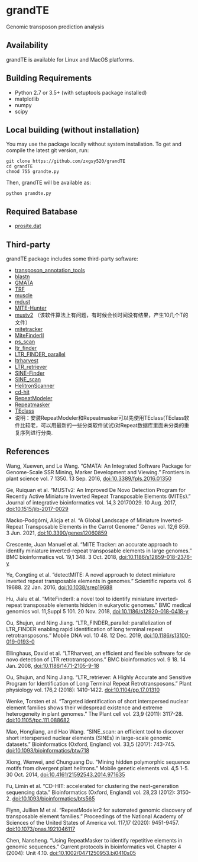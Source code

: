 # grandTE
Genomic transposon prediction analysis

Availability
------------

grandTE is available for Linux and MacOS platforms.

Building Requirements
---------------------

* Python 2.7 or 3.5+ (with setuptools package installed)
* matplotlib
* numpy
* scipy

Local building (without installation)
-------------------------------------

You may use the package locally without system installation.
To get and compile the latest git version, run:

    git clone https://github.com/zxgsy520/grandTE
    cd grandTE
    chmod 755 grandte.py

Then, grandTE will be available as:

    python grandte.py


Required Batabase
---------------------
* [prosite.dat](https://ftp.expasy.org/databases/prosite/prosite.dat)

Third-party
-----------
grandTE package includes some third-party software:
* [transposon_annotation_tools](https://github.com/DerKevinRiehl/transposon_annotation_tools)
* [blastn](https://ftp.ncbi.nlm.nih.gov/blast/executables/legacy.NOTSUPPORTED/)
* [GMATA](https://sourceforge.net/projects/gmata/)
* [TRF](https://github.com/Benson-Genomics-Lab/TRF)
* [muscle](http://www.drive5.com/muscle/downloads.htm)
* [mdust](https://github.com/lh3/mdust)
* [MITE-Hunter](http://target.iplantcollaborative.org/mite_hunter.html)
* [mustv2](http://www.healthinformaticslab.org/supp/resources.php) （该软件算法上有问题，有时候会长时间没有结果，产生10几个T的文件）
* [mitetracker](https://github.com/INTABiotechMJ/MITE-Tracker)
* [MiteFinderII](https://github.com/jhu99/miteFinder)
* [ps_scan](https://ftp.expasy.org/databases/prosite/ps_scan/)
* [ltr_finder](https://github.com/xzhub/LTR_Finder)
* [LTR_FINDER_parallel](https://github.com/oushujun/LTR_FINDER_parallel)
* [ltrharvest](http://genometools.org/license.html)
* [LTR_retriever](https://github.com/oushujun/LTR_retriever)
* [SINE-Finder]()
* [SINE_scan](https://github.com/maohlzj/SINE_Scan)
* [HelitronScanner](http://bo.csam.montclair.edu/helitronscanner/)
* [cd-hit](http://weizhong-lab.ucsd.edu/cd-hit/)
* [RepeatModeler](https://github.com/Dfam-consortium/RepeatModeler)
* [Repeatmasker](http://www.repeatmasker.org/)
* [TEclass](https://github.com/zxgsy520/TEclass) 
* 说明：安装RepeatModeler和Repeatmasker可以先使用TEclass(TEclass软件比较老，可以用最新的一些分类软件试试)对Repeat数据库里面未分类的重复序列进行分类.

References
-----------
Wang, Xuewen, and Le Wang. “GMATA: An Integrated Software Package for Genome-Scale SSR Mining, Marker Development and Viewing.” Frontiers in plant science vol. 7 1350. 13 Sep. 2016, [doi:10.3389/fpls.2016.01350](https://www.ncbi.nlm.nih.gov/pmc/articles/PMC5020087/)

Ge, Ruiquan et al. “MUSTv2: An Improved De Novo Detection Program for Recently Active Miniature Inverted Repeat Transposable Elements (MITEs).” Journal of integrative bioinformatics vol. 14,3 20170029. 10 Aug. 2017, [doi:10.1515/jib-2017-0029](https://pubmed.ncbi.nlm.nih.gov/28796642/)

Macko-Podgórni, Alicja et al. “A Global Landscape of Miniature Inverted-Repeat Transposable Elements in the Carrot Genome.” Genes vol. 12,6 859. 3 Jun. 2021, [doi:10.3390/genes12060859](https://www.ncbi.nlm.nih.gov/pmc/articles/PMC8227079/)

Crescente, Juan Manuel et al. “MITE Tracker: an accurate approach to identify miniature inverted-repeat transposable elements in large genomes.” BMC bioinformatics vol. 19,1 348. 3 Oct. 2018, [doi:10.1186/s12859-018-2376-y](https://www.ncbi.nlm.nih.gov/pmc/articles/PMC6171319/)

Ye, Congting et al. “detectMITE: A novel approach to detect miniature inverted repeat transposable elements in genomes.” Scientific reports vol. 6 19688. 22 Jan. 2016, [doi:10.1038/srep19688](https://pubmed.ncbi.nlm.nih.gov/26795595/)

Hu, Jialu et al. “MiteFinderII: a novel tool to identify miniature inverted-repeat transposable elements hidden in eukaryotic genomes.” BMC medical genomics vol. 11,Suppl 5 101. 20 Nov. 2018, [doi:10.1186/s12920-018-0418-y](https://www.ncbi.nlm.nih.gov/pmc/articles/PMC6245586/)

Ou, Shujun, and Ning Jiang. “LTR_FINDER_parallel: parallelization of LTR_FINDER enabling rapid identification of long terminal repeat retrotransposons.” Mobile DNA vol. 10 48. 12 Dec. 2019, [doi:10.1186/s13100-019-0193-0](https://www.ncbi.nlm.nih.gov/pmc/articles/PMC6909508/)

Ellinghaus, David et al. “LTRharvest, an efficient and flexible software for de novo detection of LTR retrotransposons.” BMC bioinformatics vol. 9 18. 14 Jan. 2008, [doi:10.1186/1471-2105-9-18](https://www.ncbi.nlm.nih.gov/pmc/articles/PMC2253517/)

Ou, Shujun, and Ning Jiang. “LTR_retriever: A Highly Accurate and Sensitive Program for Identification of Long Terminal Repeat Retrotransposons.” Plant physiology vol. 176,2 (2018): 1410-1422. [doi:10.1104/pp.17.01310](https://www.ncbi.nlm.nih.gov/pmc/articles/PMC5813529/)

Wenke, Torsten et al. “Targeted identification of short interspersed nuclear element families shows their widespread existence and extreme heterogeneity in plant genomes.” The Plant cell vol. 23,9 (2011): 3117-28. [doi:10.1105/tpc.111.088682](https://www.ncbi.nlm.nih.gov/pmc/articles/PMC3203444/)

Mao, Hongliang, and Hao Wang. “SINE_scan: an efficient tool to discover short interspersed nuclear elements (SINEs) in large-scale genomic datasets.” Bioinformatics (Oxford, England) vol. 33,5 (2017): 743-745. [doi:10.1093/bioinformatics/btw718](https://www.ncbi.nlm.nih.gov/pmc/articles/PMC5408816/)

Xiong, Wenwei, and Chunguang Du. “Mining hidden polymorphic sequence motifs from divergent plant helitrons.” Mobile genetic elements vol. 4,5 1-5. 30 Oct. 2014, [doi:10.4161/21592543.2014.971635](https://www.ncbi.nlm.nih.gov/pmc/articles/PMC4588551/)

Fu, Limin et al. “CD-HIT: accelerated for clustering the next-generation sequencing data.” Bioinformatics (Oxford, England) vol. 28,23 (2012): 3150-2. [doi:10.1093/bioinformatics/bts565](https://www.ncbi.nlm.nih.gov/pmc/articles/PMC3516142/)

Flynn, Jullien M et al. “RepeatModeler2 for automated genomic discovery of transposable element families.” Proceedings of the National Academy of Sciences of the United States of America vol. 117,17 (2020): 9451-9457. [doi:10.1073/pnas.1921046117](https://www.ncbi.nlm.nih.gov/pmc/articles/PMC7196820/)

Chen, Nansheng. “Using RepeatMasker to identify repetitive elements in genomic sequences.” Current protocols in bioinformatics vol. Chapter 4 (2004): Unit 4.10. [doi:10.1002/0471250953.bi0410s05](https://pubmed.ncbi.nlm.nih.gov/18428725/)
